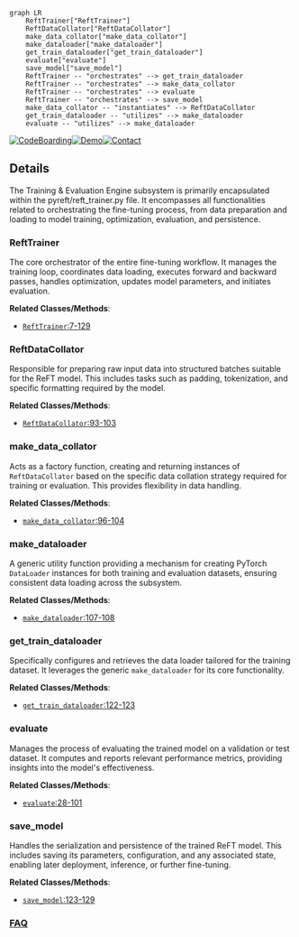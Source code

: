 ```mermaid
graph LR
    ReftTrainer["ReftTrainer"]
    ReftDataCollator["ReftDataCollator"]
    make_data_collator["make_data_collator"]
    make_dataloader["make_dataloader"]
    get_train_dataloader["get_train_dataloader"]
    evaluate["evaluate"]
    save_model["save_model"]
    ReftTrainer -- "orchestrates" --> get_train_dataloader
    ReftTrainer -- "orchestrates" --> make_data_collator
    ReftTrainer -- "orchestrates" --> evaluate
    ReftTrainer -- "orchestrates" --> save_model
    make_data_collator -- "instantiates" --> ReftDataCollator
    get_train_dataloader -- "utilizes" --> make_dataloader
    evaluate -- "utilizes" --> make_dataloader
```

[![CodeBoarding](https://img.shields.io/badge/Generated%20by-CodeBoarding-9cf?style=flat-square)](https://github.com/CodeBoarding/GeneratedOnBoardings)[![Demo](https://img.shields.io/badge/Try%20our-Demo-blue?style=flat-square)](https://www.codeboarding.org/demo)[![Contact](https://img.shields.io/badge/Contact%20us%20-%20contact@codeboarding.org-lightgrey?style=flat-square)](mailto:contact@codeboarding.org)

## Details

The Training & Evaluation Engine subsystem is primarily encapsulated within the pyreft/reft_trainer.py file. It encompasses all functionalities related to orchestrating the fine-tuning process, from data preparation and loading to model training, optimization, evaluation, and persistence.

### ReftTrainer
The core orchestrator of the entire fine-tuning workflow. It manages the training loop, coordinates data loading, executes forward and backward passes, handles optimization, updates model parameters, and initiates evaluation.


**Related Classes/Methods**:

- <a href="https://github.com/stanfordnlp/pyreft/blob/main/examples/dpo/dpo_trainer.py#L7-L129" target="_blank" rel="noopener noreferrer">`ReftTrainer`:7-129</a>


### ReftDataCollator
Responsible for preparing raw input data into structured batches suitable for the ReFT model. This includes tasks such as padding, tokenization, and specific formatting required by the model.


**Related Classes/Methods**:

- <a href="https://github.com/stanfordnlp/pyreft/blob/main/examples/loreft/original_code/trainer.py#L93-L103" target="_blank" rel="noopener noreferrer">`ReftDataCollator`:93-103</a>


### make_data_collator
Acts as a factory function, creating and returning instances of `ReftDataCollator` based on the specific data collation strategy required for training or evaluation. This provides flexibility in data handling.


**Related Classes/Methods**:

- <a href="https://github.com/stanfordnlp/pyreft/blob/main/examples/loreft/compute_metrics.py#L96-L104" target="_blank" rel="noopener noreferrer">`make_data_collator`:96-104</a>


### make_dataloader
A generic utility function providing a mechanism for creating PyTorch `DataLoader` instances for both training and evaluation datasets, ensuring consistent data loading across the subsystem.


**Related Classes/Methods**:

- <a href="https://github.com/stanfordnlp/pyreft/blob/main/examples/loreft/compute_metrics.py#L107-L108" target="_blank" rel="noopener noreferrer">`make_dataloader`:107-108</a>


### get_train_dataloader
Specifically configures and retrieves the data loader tailored for the training dataset. It leverages the generic `make_dataloader` for its core functionality.


**Related Classes/Methods**:

- <a href="https://github.com/stanfordnlp/pyreft/blob/main/examples/loreft/original_code/trainer.py#L122-L123" target="_blank" rel="noopener noreferrer">`get_train_dataloader`:122-123</a>


### evaluate
Manages the process of evaluating the trained model on a validation or test dataset. It computes and reports relevant performance metrics, providing insights into the model's effectiveness.


**Related Classes/Methods**:

- <a href="https://github.com/stanfordnlp/pyreft/blob/main/examples/reward/eval.py#L28-L101" target="_blank" rel="noopener noreferrer">`evaluate`:28-101</a>


### save_model
Handles the serialization and persistence of the trained ReFT model. This includes saving its parameters, configuration, and any associated state, enabling later deployment, inference, or further fine-tuning.


**Related Classes/Methods**:

- <a href="https://github.com/stanfordnlp/pyreft/blob/main/examples/dpo/dpo_trainer.py#L123-L129" target="_blank" rel="noopener noreferrer">`save_model`:123-129</a>




### [FAQ](https://github.com/CodeBoarding/GeneratedOnBoardings/tree/main?tab=readme-ov-file#faq)